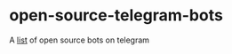 # open-source-telegram-bots
A [list](https://github.com/zerosdevz/open-source-telegram-bots/blob/main/list.md) of open source bots on telegram

